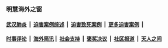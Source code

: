 
### 明慧海外之窗

####  [武汉肺炎](indexes/365.md?t=02072100) &nbsp;|&nbsp;  [迫害案例综述](indexes/328.md?t=02072100) &nbsp;|&nbsp; [迫害致死案例](indexes/277.md?t=02072100)  &nbsp;|&nbsp; [更多迫害案例](indexes/81.md?t=02072100)  &nbsp;|&nbsp; 
####  [时事评论](indexes/251.md?t=02072100) &nbsp;|&nbsp; [海外简讯](indexes/245.md?t=02072100)&nbsp;|&nbsp;  [社会支持](indexes/140.md?t=02072100) &nbsp;|&nbsp; [褒奖决议](indexes/282.md?t=02072100) &nbsp;|&nbsp; [社区报道](indexes/91.md?t=02072100)  &nbsp;|&nbsp; [天人之间](indexes/78.md?t=02072100) 

